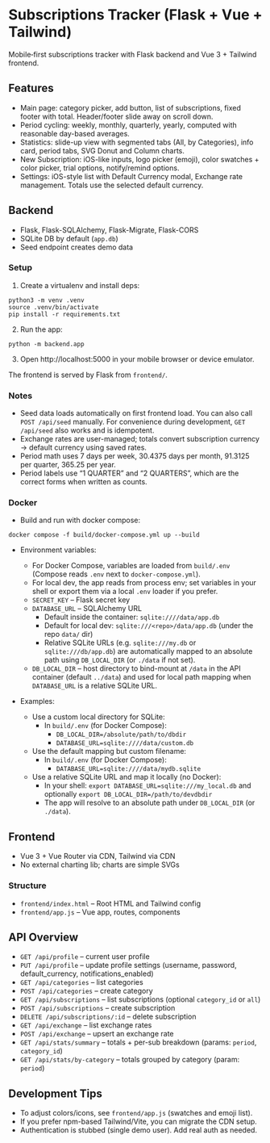 # Subscriptions Tracker (Flask + Vue + Tailwind)

Mobile‑first subscriptions tracker with Flask backend and Vue 3 + Tailwind frontend.

## Features

- Main page: category picker, add button, list of subscriptions, fixed footer with total. Header/footer slide away on scroll down.
- Period cycling: weekly, monthly, quarterly, yearly, computed with reasonable day-based averages.
- Statistics: slide-up view with segmented tabs (All, by Categories), info card, period tabs, SVG Donut and Column charts.
- New Subscription: iOS-like inputs, logo picker (emoji), color swatches + color picker, trial options, notify/remind options.
- Settings: iOS-style list with Default Currency modal, Exchange rate management. Totals use the selected default currency.

## Backend

- Flask, Flask-SQLAlchemy, Flask-Migrate, Flask-CORS
- SQLite DB by default (`app.db`)
- Seed endpoint creates demo data

### Setup

1. Create a virtualenv and install deps:

```
python3 -m venv .venv
source .venv/bin/activate
pip install -r requirements.txt
```

2. Run the app:

```
python -m backend.app
```

3. Open http://localhost:5000 in your mobile browser or device emulator.

The frontend is served by Flask from `frontend/`.

### Notes

- Seed data loads automatically on first frontend load. You can also call `POST /api/seed` manually. For convenience during development, `GET /api/seed` also works and is idempotent.
- Exchange rates are user-managed; totals convert subscription currency → default currency using saved rates.
- Period math uses 7 days per week, 30.4375 days per month, 91.3125 per quarter, 365.25 per year.
- Period labels use “1 QUARTER” and “2 QUARTERS”, which are the correct forms when written as counts.

### Docker

- Build and run with docker compose:

```
docker compose -f build/docker-compose.yml up --build
```

- Environment variables:
  - For Docker Compose, variables are loaded from `build/.env` (Compose reads `.env` next to `docker-compose.yml`).
  - For local dev, the app reads from process env; set variables in your shell or export them via a local `.env` loader if you prefer.
  - `SECRET_KEY` – Flask secret key
  - `DATABASE_URL` – SQLAlchemy URL
    - Default inside the container: `sqlite:////data/app.db`
    - Default for local dev: `sqlite:///<repo>/data/app.db` (under the repo `data/` dir)
    - Relative SQLite URLs (e.g. `sqlite:///my.db` or `sqlite:///db/app.db`) are automatically mapped to an absolute path using `DB_LOCAL_DIR` (or `./data` if not set).
  - `DB_LOCAL_DIR` – host directory to bind-mount at `/data` in the API container (default `../data`) and used for local path mapping when `DATABASE_URL` is a relative SQLite URL.

- Examples:
  - Use a custom local directory for SQLite:
    - In `build/.env` (for Docker Compose):
      - `DB_LOCAL_DIR=/absolute/path/to/dbdir`
      - `DATABASE_URL=sqlite:////data/custom.db`
  - Use the default mapping but custom filename:
    - In `build/.env` (for Docker Compose):
      - `DATABASE_URL=sqlite:////data/mydb.sqlite`
  - Use a relative SQLite URL and map it locally (no Docker):
    - In your shell: `export DATABASE_URL=sqlite:///my_local.db` and optionally `export DB_LOCAL_DIR=/path/to/devdbdir`
    - The app will resolve to an absolute path under `DB_LOCAL_DIR` (or `./data`).

## Frontend

- Vue 3 + Vue Router via CDN, Tailwind via CDN
- No external charting lib; charts are simple SVGs

### Structure

- `frontend/index.html` – Root HTML and Tailwind config
- `frontend/app.js` – Vue app, routes, components

## API Overview

- `GET /api/profile` – current user profile
- `PUT /api/profile` – update profile settings (username, password, default_currency, notifications_enabled)
- `GET /api/categories` – list categories
- `POST /api/categories` – create category
- `GET /api/subscriptions` – list subscriptions (optional `category_id` or `all`)
- `POST /api/subscriptions` – create subscription
- `DELETE /api/subscriptions/:id` – delete subscription
- `GET /api/exchange` – list exchange rates
- `POST /api/exchange` – upsert an exchange rate
- `GET /api/stats/summary` – totals + per-sub breakdown (params: `period`, `category_id`)
- `GET /api/stats/by-category` – totals grouped by category (param: `period`)

## Development Tips

- To adjust colors/icons, see `frontend/app.js` (swatches and emoji list).
- If you prefer npm-based Tailwind/Vite, you can migrate the CDN setup.
- Authentication is stubbed (single demo user). Add real auth as needed.
